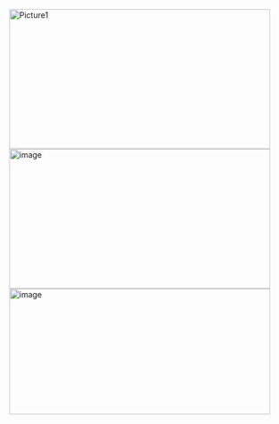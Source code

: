 
<img width="468" height="251" alt="Picture1" src="https://github.com/user-attachments/assets/24df29bc-5a7a-45d1-8757-199b15a7040d" />
<img width="468" height="251" alt="image" src="https://github.com/user-attachments/assets/06a930ac-3088-4f58-b833-90c1fcc0a32d" />
<img width="468" height="226" alt="image" src="https://github.com/user-attachments/assets/2a5ec6fe-068f-453b-a672-32758cf778eb" />





